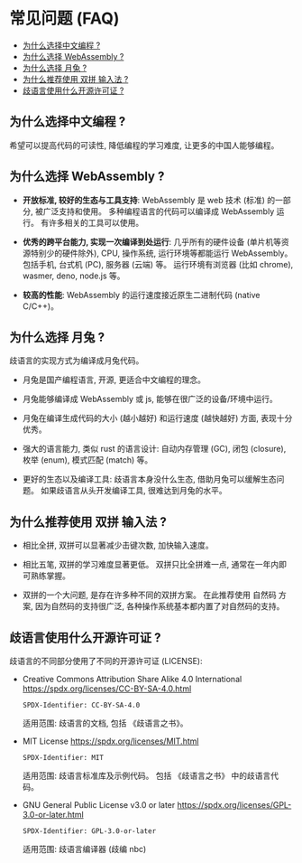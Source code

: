 # 常见问题 (FAQ)

- [为什么选择中文编程 ?](#为什么选择中文编程-)
- [为什么选择 WebAssembly ?](#为什么选择-webassembly-)
- [为什么选择 月兔 ?](#为什么选择-月兔-)
- [为什么推荐使用 双拼 输入法 ?](#为什么推荐使用-双拼-输入法-)
- [歧语言使用什么开源许可证 ?](#歧语言使用什么开源许可证-)


## 为什么选择中文编程 ?

希望可以提高代码的可读性, 降低编程的学习难度, 让更多的中国人能够编程。


## 为什么选择 WebAssembly ?

+ **开放标准, 较好的生态与工具支持**:
  WebAssembly 是 web 技术 (标准) 的一部分, 被广泛支持和使用。
  多种编程语言的代码可以编译成 WebAssembly 运行。
  有许多相关的工具可以使用。

+ **优秀的跨平台能力, 实现一次编译到处运行**:
  几乎所有的硬件设备 (单片机等资源特别少的硬件除外),
  CPU, 操作系统, 运行环境等都能运行 WebAssembly。
  包括手机, 台式机 (PC), 服务器 (云端) 等。
  运行环境有浏览器 (比如 chrome), wasmer, deno, node.js 等。

+ **较高的性能**:
  WebAssembly 的运行速度接近原生二进制代码 (native C/C++)。


## 为什么选择 月兔 ?

歧语言的实现方式为编译成月兔代码。

+ 月兔是国产编程语言, 开源, 更适合中文编程的理念。

+ 月兔能够编译成 WebAssembly 或 js, 能够在很广泛的设备/环境中运行。

+ 月兔在编译生成代码的大小 (越小越好) 和运行速度 (越快越好) 方面,
  表现十分优秀。

+ 强大的语言能力, 类似 rust 的语言设计:
  自动内存管理 (GC), 闭包 (closure), 枚举 (enum), 模式匹配 (match) 等。

+ 更好的生态以及编译工具:
  歧语言本身没什么生态, 借助月兔可以缓解生态问题。
  如果歧语言从头开发编译工具, 很难达到月兔的水平。


## 为什么推荐使用 双拼 输入法 ?

+ 相比全拼, 双拼可以显著减少击键次数, 加快输入速度。

+ 相比五笔, 双拼的学习难度显著更低。
  双拼只比全拼难一点, 通常在一年内即可熟练掌握。

+ 双拼的一个大问题, 是存在许多种不同的双拼方案。
  在此推荐使用 自然码 方案, 因为自然码的支持很广泛,
  各种操作系统基本都内置了对自然码的支持。


## 歧语言使用什么开源许可证 ?

歧语言的不同部分使用了不同的开源许可证 (LICENSE):

+ Creative Commons Attribution Share Alike 4.0 International
  <https://spdx.org/licenses/CC-BY-SA-4.0.html>

  `SPDX-Identifier: CC-BY-SA-4.0`

  适用范围: 歧语言的文档, 包括 《歧语言之书》。

+ MIT License
  <https://spdx.org/licenses/MIT.html>

  `SPDX-Identifier: MIT`

  适用范围: 歧语言标准库及示例代码。
  包括 《歧语言之书》 中的歧语言代码。

+ GNU General Public License v3.0 or later
  <https://spdx.org/licenses/GPL-3.0-or-later.html>

  `SPDX-Identifier: GPL-3.0-or-later`

  适用范围: 歧语言编译器 (歧编 nbc)
